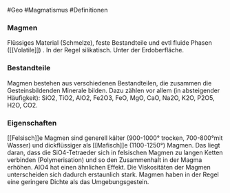 #Geo #Magmatismus #Definitionen 

### Magmen

Flüssiges Material (Schmelze), feste Bestandteile und evtl fluide Phasen ([[Volatile]]) . In der Regel silikatisch. Unter der Erdoberfläche.

### Bestandteile

Magmen bestehen aus verschiedenen Bestandteilen, die zusammen die Gesteinsbildenden Minerale bilden. Dazu zählen vor allem (in absteigender Häufigkeit): SiO2, TiO2, AlO2, Fe2O3, FeO, MgO, CaO, Na2O, K2O, P2O5, H2O, CO2.

### Eigenschaften

[[Felsisch]]e Magmen sind generell kälter (900-1000° trocken, 700-800°mit Wasser) und dickflüssiger als [[Mafisch]]e (1100-1250°) Magmen. Das liegt daran, dass die SiO4-Tetraeder sich in felsischen Magmen zu langen Ketten verbinden (Polymerisation) und so den Zusammenhalt in der Magma erhöhen. AlO4 hat einen ähnlichen Effekt. Die Viskositäten der Magmen unterscheiden sich dadurch erstaunlich stark.
Magmen haben in der Regel eine geringere Dichte als das Umgebungsgestein.